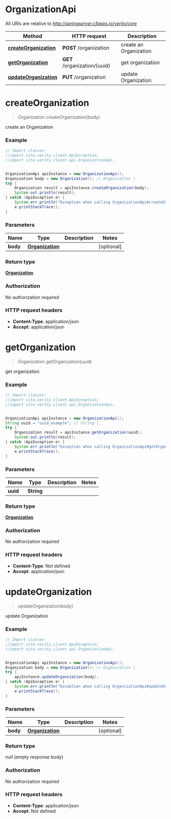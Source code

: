 # OrganizationApi

All URIs are relative to *http://springserver.cfapps.io/verity/core*

Method | HTTP request | Description
------------- | ------------- | -------------
[**createOrganization**](OrganizationApi.md#createOrganization) | **POST** /organization | create an Organization
[**getOrganization**](OrganizationApi.md#getOrganization) | **GET** /organization/{uuid} | get organization
[**updateOrganization**](OrganizationApi.md#updateOrganization) | **PUT** /organization | update Organization


<a name="createOrganization"></a>
# **createOrganization**
> Organization createOrganization(body)

create an Organization

### Example
```java
// Import classes:
//import site.verity.client.ApiException;
//import site.verity.client.api.OrganizationApi;


OrganizationApi apiInstance = new OrganizationApi();
Organization body = new Organization(); // Organization | 
try {
    Organization result = apiInstance.createOrganization(body);
    System.out.println(result);
} catch (ApiException e) {
    System.err.println("Exception when calling OrganizationApi#createOrganization");
    e.printStackTrace();
}
```

### Parameters

Name | Type | Description  | Notes
------------- | ------------- | ------------- | -------------
 **body** | [**Organization**](Organization.md)|  | [optional]

### Return type

[**Organization**](Organization.md)

### Authorization

No authorization required

### HTTP request headers

 - **Content-Type**: application/json
 - **Accept**: application/json

<a name="getOrganization"></a>
# **getOrganization**
> Organization getOrganization(uuid)

get organization

### Example
```java
// Import classes:
//import site.verity.client.ApiException;
//import site.verity.client.api.OrganizationApi;


OrganizationApi apiInstance = new OrganizationApi();
String uuid = "uuid_example"; // String | 
try {
    Organization result = apiInstance.getOrganization(uuid);
    System.out.println(result);
} catch (ApiException e) {
    System.err.println("Exception when calling OrganizationApi#getOrganization");
    e.printStackTrace();
}
```

### Parameters

Name | Type | Description  | Notes
------------- | ------------- | ------------- | -------------
 **uuid** | **String**|  |

### Return type

[**Organization**](Organization.md)

### Authorization

No authorization required

### HTTP request headers

 - **Content-Type**: Not defined
 - **Accept**: application/json

<a name="updateOrganization"></a>
# **updateOrganization**
> updateOrganization(body)

update Organization

### Example
```java
// Import classes:
//import site.verity.client.ApiException;
//import site.verity.client.api.OrganizationApi;


OrganizationApi apiInstance = new OrganizationApi();
Organization body = new Organization(); // Organization | 
try {
    apiInstance.updateOrganization(body);
} catch (ApiException e) {
    System.err.println("Exception when calling OrganizationApi#updateOrganization");
    e.printStackTrace();
}
```

### Parameters

Name | Type | Description  | Notes
------------- | ------------- | ------------- | -------------
 **body** | [**Organization**](Organization.md)|  | [optional]

### Return type

null (empty response body)

### Authorization

No authorization required

### HTTP request headers

 - **Content-Type**: application/json
 - **Accept**: Not defined

